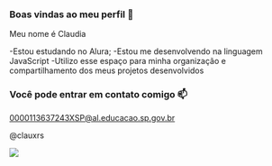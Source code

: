 ### Boas vindas ao meu perfil 🖤

Meu nome é Claudia

-Estou estudando no Alura;
-Estou me desenvolvendo na linguagem JavaScript
-Utilizo esse espaço para minha organização e compartilhamento dos meus projetos desenvolvidos

### Você pode entrar em contato comigo 📫

0000113637243XSP@al.educacao.sp.gov.br

@clauxrs

![](https://media1.tenor.com/m/yDxgngEEeY0AAAAC/barbie-pink.gif)
